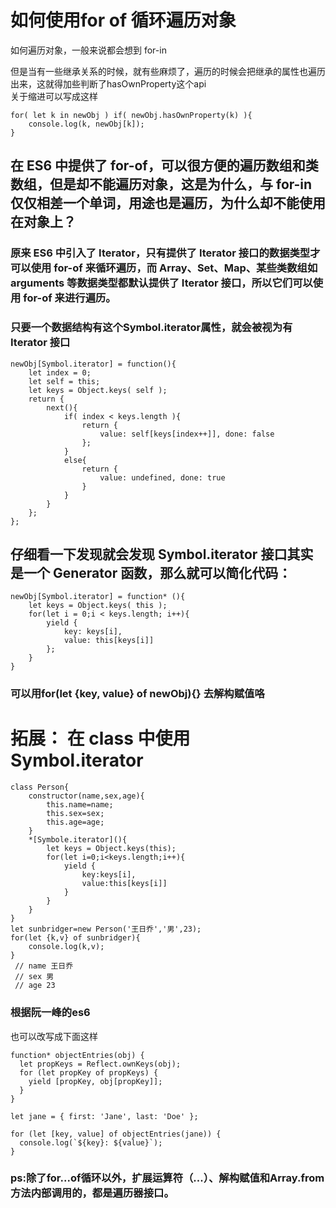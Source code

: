 # 如何使用for of 循环遍历对象
如何遍历对象，一般来说都会想到 for-in
   
但是当有一些继承关系的时候，就有些麻烦了，遍历的时候会把继承的属性也遍历出来，这就得加些判断了hasOwnProperty这个api  
关于缩进可以写成这样  
```
for( let k in newObj ) if( newObj.hasOwnProperty(k) ){
    console.log(k, newObj[k]);
}
```
## 在 ES6 中提供了 for-of，可以很方便的遍历数组和类数组，但是却不能遍历对象，这是为什么，与 for-in 仅仅相差一个单词，用途也是遍历，为什么却不能使用在对象上？
### 原来 ES6 中引入了 Iterator，只有提供了 Iterator 接口的数据类型才可以使用 for-of 来循环遍历，而 Array、Set、Map、某些类数组如 arguments 等数据类型都默认提供了 Iterator 接口，所以它们可以使用 for-of 来进行遍历。
###  只要一个数据结构有这个Symbol.iterator属性，就会被视为有 Iterator 接口
```
newObj[Symbol.iterator] = function(){
    let index = 0;
    let self = this;
    let keys = Object.keys( self );
    return {
        next(){
            if( index < keys.length ){
                return {
                    value: self[keys[index++]], done: false
                };
            }
            else{
                return {
                    value: undefined, done: true
                }
            }
        }
    };
};
```
## 仔细看一下发现就会发现 Symbol.iterator 接口其实是一个 Generator 函数，那么就可以简化代码：
```
newObj[Symbol.iterator] = function* (){
    let keys = Object.keys( this );
    for(let i = 0;i < keys.length; i++){
        yield {
            key: keys[i], 
            value: this[keys[i]]
        };
    }
}
```
### 可以用for(let {key, value} of newObj){} 去解构赋值咯


# 拓展： 在 class 中使用 Symbol.iterator
```
class Person{
    constructor(name,sex,age){
        this.name=name;
        this.sex=sex;
        this.age=age;
    }
    *[Symbole.iterator](){
        let keys = Object.keys(this);
        for(let i=0;i<keys.length;i++){
            yield {
                key:keys[i],
                value:this[keys[i]]
            }
        }
    }
}
let sunbridger=new Person('王日乔','男',23);
for(let {k,v} of sunbridger){
    console.log(k,v);
}
 // name 王日乔
 // sex 男
 // age 23
```

### 根据阮一峰的es6
也可以改写成下面这样
```
function* objectEntries(obj) {
  let propKeys = Reflect.ownKeys(obj);
  for (let propKey of propKeys) {
    yield [propKey, obj[propKey]];
  }
}

let jane = { first: 'Jane', last: 'Doe' };

for (let [key, value] of objectEntries(jane)) {
  console.log(`${key}: ${value}`);
}
```

### ps:除了for...of循环以外，扩展运算符（...）、解构赋值和Array.from方法内部调用的，都是遍历器接口。
